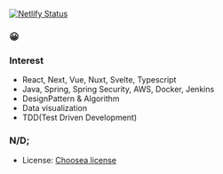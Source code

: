 [![Netlify Status](https://api.netlify.com/api/v1/badges/6b118fc8-cc62-4648-b978-f149b36949d1/deploy-status)](https://app.netlify.com/sites/keen-douhua-6bb9fe/deploys)

### :grinning:
### Interest
  * React, Next, Vue, Nuxt, Svelte, Typescript
  * Java, Spring, Spring Security, AWS, Docker, Jenkins
  * DesignPattern & Algorithm
  * Data visualization
  * TDD(Test Driven Development)

### N/D;
  * License: [Choosea license](https://choosealicense.com/)

